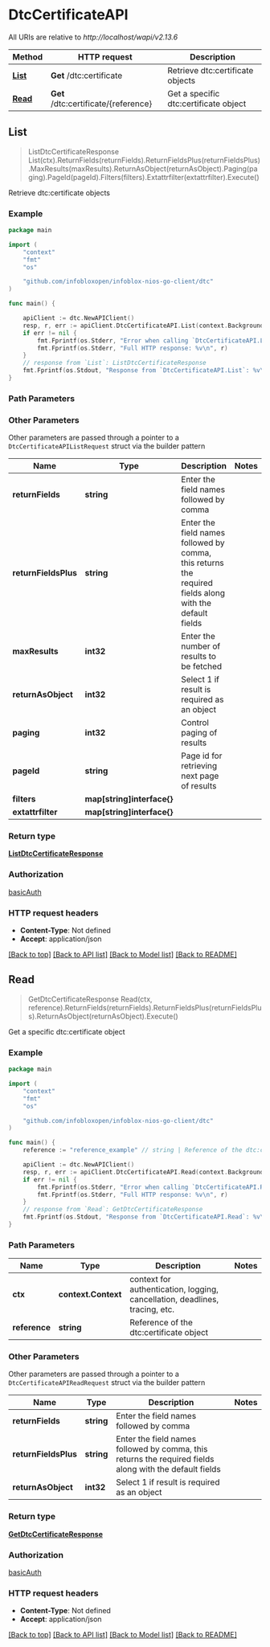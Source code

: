 # DtcCertificateAPI

All URIs are relative to *http://localhost/wapi/v2.13.6*

Method | HTTP request | Description
------------- | ------------- | -------------
[**List**](DtcCertificateAPI.md#List) | **Get** /dtc:certificate | Retrieve dtc:certificate objects
[**Read**](DtcCertificateAPI.md#Read) | **Get** /dtc:certificate/{reference} | Get a specific dtc:certificate object



## List

> ListDtcCertificateResponse List(ctx).ReturnFields(returnFields).ReturnFieldsPlus(returnFieldsPlus).MaxResults(maxResults).ReturnAsObject(returnAsObject).Paging(paging).PageId(pageId).Filters(filters).Extattrfilter(extattrfilter).Execute()

Retrieve dtc:certificate objects



### Example

```go
package main

import (
	"context"
	"fmt"
	"os"

	"github.com/infobloxopen/infoblox-nios-go-client/dtc"
)

func main() {

	apiClient := dtc.NewAPIClient()
	resp, r, err := apiClient.DtcCertificateAPI.List(context.Background()).Execute()
	if err != nil {
		fmt.Fprintf(os.Stderr, "Error when calling `DtcCertificateAPI.List``: %v\n", err)
		fmt.Fprintf(os.Stderr, "Full HTTP response: %v\n", r)
	}
	// response from `List`: ListDtcCertificateResponse
	fmt.Fprintf(os.Stdout, "Response from `DtcCertificateAPI.List`: %v\n", resp)
}
```

### Path Parameters



### Other Parameters

Other parameters are passed through a pointer to a `DtcCertificateAPIListRequest` struct via the builder pattern


Name | Type | Description  | Notes
------------- | ------------- | ------------- | -------------
**returnFields** | **string** | Enter the field names followed by comma | 
**returnFieldsPlus** | **string** | Enter the field names followed by comma, this returns the required fields along with the default fields | 
**maxResults** | **int32** | Enter the number of results to be fetched | 
**returnAsObject** | **int32** | Select 1 if result is required as an object | 
**paging** | **int32** | Control paging of results | 
**pageId** | **string** | Page id for retrieving next page of results | 
**filters** | **map[string]interface{}** |  | 
**extattrfilter** | **map[string]interface{}** |  | 

### Return type

[**ListDtcCertificateResponse**](ListDtcCertificateResponse.md)

### Authorization

[basicAuth](../README.md#basicAuth)

### HTTP request headers

- **Content-Type**: Not defined
- **Accept**: application/json

[[Back to top]](#) [[Back to API list]](../README.md#documentation-for-api-endpoints)
[[Back to Model list]](../README.md#documentation-for-models)
[[Back to README]](../README.md)


## Read

> GetDtcCertificateResponse Read(ctx, reference).ReturnFields(returnFields).ReturnFieldsPlus(returnFieldsPlus).ReturnAsObject(returnAsObject).Execute()

Get a specific dtc:certificate object



### Example

```go
package main

import (
	"context"
	"fmt"
	"os"

	"github.com/infobloxopen/infoblox-nios-go-client/dtc"
)

func main() {
	reference := "reference_example" // string | Reference of the dtc:certificate object

	apiClient := dtc.NewAPIClient()
	resp, r, err := apiClient.DtcCertificateAPI.Read(context.Background(), reference).Execute()
	if err != nil {
		fmt.Fprintf(os.Stderr, "Error when calling `DtcCertificateAPI.Read``: %v\n", err)
		fmt.Fprintf(os.Stderr, "Full HTTP response: %v\n", r)
	}
	// response from `Read`: GetDtcCertificateResponse
	fmt.Fprintf(os.Stdout, "Response from `DtcCertificateAPI.Read`: %v\n", resp)
}
```

### Path Parameters


Name | Type | Description  | Notes
------------- | ------------- | ------------- | -------------
**ctx** | **context.Context** | context for authentication, logging, cancellation, deadlines, tracing, etc.
**reference** | **string** | Reference of the dtc:certificate object | 

### Other Parameters

Other parameters are passed through a pointer to a `DtcCertificateAPIReadRequest` struct via the builder pattern


Name | Type | Description  | Notes
------------- | ------------- | ------------- | -------------
**returnFields** | **string** | Enter the field names followed by comma | 
**returnFieldsPlus** | **string** | Enter the field names followed by comma, this returns the required fields along with the default fields | 
**returnAsObject** | **int32** | Select 1 if result is required as an object | 

### Return type

[**GetDtcCertificateResponse**](GetDtcCertificateResponse.md)

### Authorization

[basicAuth](../README.md#basicAuth)

### HTTP request headers

- **Content-Type**: Not defined
- **Accept**: application/json

[[Back to top]](#) [[Back to API list]](../README.md#documentation-for-api-endpoints)
[[Back to Model list]](../README.md#documentation-for-models)
[[Back to README]](../README.md)

